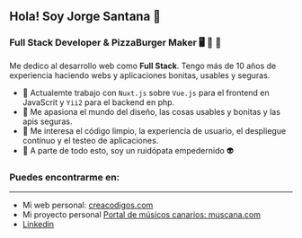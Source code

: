 ## Hola! Soy Jorge Santana 👋
### Full Stack Developer & PizzaBurger Maker 🖥️ 🍕 🍔

Me dedico al desarrollo web como **Full Stack**. Tengo más de 10 años de experiencia haciendo webs y aplicaciones bonitas, usables y seguras.


- 🔭  Actualemte trabajo con `Nuxt.js` sobre `Vue.js` para el frontend en JavaScrit y `Yii2` para el backend en php.
- 🌱  Me apasiona el mundo del diseño, las cosas usables y bonitas y las apis seguras.
- 🔬  Me interesa el código limpio, la experiencia de usuario, el despliegue contínuo y el testeo de aplicaciones.
- 🎸  A parte de todo esto, soy un ruidópata empedernido 👽

### Puedes encontrarme en:
---------------
- Mi web personal: [creacodigos.com](http://creacodigos.com)
- Mi proyecto personal [Portal de músicos canarios: muscana.com](https://muscana.com)
- [Linkedin](https://www.linkedin.com/in/jorgesantanarodriguez/)
